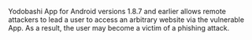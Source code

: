 Yodobashi App for Android versions 1.8.7 and earlier allows remote attackers to lead a user to access an arbitrary website via the vulnerable App. As a result, the user may become a victim of a phishing attack.